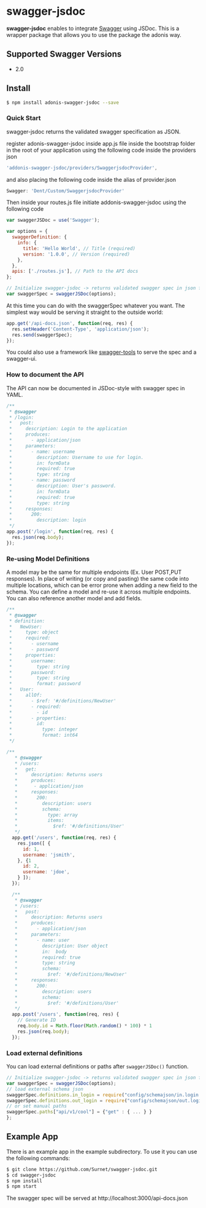 # swagger-jsdoc

**swagger-jsdoc** enables to integrate [Swagger](http://swagger.io) using JSDoc. This is a wrapper package that allows you to use the package the adonis way.


## Supported Swagger Versions
* 2.0

## Install

```bash
$ npm install adonis-swagger-jsdoc --save
```

### Quick Start

swagger-jsdoc returns the validated swagger specification as JSON.

register adonis-swagger-jsdoc inside app.js file inside the bootstrap folder in the root of your application using the following code inside the providers json

```javascript
'addonis-swagger-jsdoc/providers/SwaggerjsdocProvider', 
```
and also placing the following code inside the alias of provider.json

```javascript
Swagger: 'Dent/Custom/SwaggerjsdocProvider'
```

Then inside your routes.js file initiate addonis-swagger-jsdoc using the following code

```javascript
var swaggerJSDoc = use('Swagger');

var options = {
  swaggerDefinition: {
    info: {
      title: 'Hello World', // Title (required)
      version: '1.0.0', // Version (required)
    },
  },
  apis: ['./routes.js'], // Path to the API docs
};

// Initialize swagger-jsdoc -> returns validated swagger spec in json format
var swaggerSpec = swaggerJSDoc(options);
```

At this time you can do with the swaggerSpec whatever you want.
The simplest way would be serving it straight to the outside world:

```javascript
app.get('/api-docs.json', function(req, res) {
  res.setHeader('Content-Type', 'application/json');
  res.send(swaggerSpec);
});
```

You could also use a framework like [swagger-tools](https://www.npmjs.com/package/swagger-tools) to serve the spec and a swagger-ui.

### How to document the API

The API can now be documented in JSDoc-style with swagger spec in YAML.

```javascript
/**
 * @swagger
 * /login:
 *   post:
 *     description: Login to the application
 *     produces:
 *       - application/json
 *     parameters:
 *       - name: username
 *         description: Username to use for login.
 *         in: formData
 *         required: true
 *         type: string
 *       - name: password
 *         description: User's password.
 *         in: formData
 *         required: true
 *         type: string
 *     responses:
 *       200:
 *         description: login
 */
app.post('/login', function(req, res) {
  res.json(req.body);
});
```

### Re-using Model Definitions

A model may be the same for multiple endpoints (Ex. User POST,PUT responses).
In place of writing (or copy and pasting) the same code into multiple locations,
which can be error prone when adding a new field to the schema. You can define 
a model and re-use it across multiple endpoints. You can also reference another
model and add fields.
```javascript
/**
 * @swagger
 * definition:
 *   NewUser:
 *     type: object
 *     required:
 *       - username
 *       - password
 *     properties:
 *       username:
 *         type: string
 *       password:
 *         type: string
 *         format: password
 *   User:
 *     allOf:
 *       - $ref: '#/definitions/NewUser'
 *       - required:
 *         - id
 *       - properties:
 *         id:
 *           type: integer
 *           format: int64
 */

/**
   * @swagger
   * /users:
   *   get:
   *     description: Returns users
   *     produces:
   *      - application/json
   *     responses:
   *       200:
   *         description: users
   *         schema:
   *           type: array
   *           items: 
   *             $ref: '#/definitions/User'
   */
  app.get('/users', function(req, res) {
    res.json([ {
      id: 1,
      username: 'jsmith',
    }, {1
      id: 2,
      username: 'jdoe',
    } ]);
  });

  /**
   * @swagger
   * /users:
   *   post:
   *     description: Returns users
   *     produces:
   *       - application/json
   *     parameters:
   *       - name: user
   *         description: User object
   *         in:  body
   *         required: true
   *         type: string
   *         schema:
   *           $ref: '#/definitions/NewUser'
   *     responses:
   *       200:
   *         description: users
   *         schema:
   *           $ref: '#/definitions/User'
   */
  app.post('/users', function(req, res) {
    // Generate ID
    req.body.id = Math.floor(Math.random() * 100) * 1
    res.json(req.body);
  });
```

### Load external definitions 

You can load external definitions or paths after ``swaggerJSDoc()`` function.
```javascript
// Initialize swagger-jsdoc -> returns validated swagger spec in json format
var swaggerSpec = swaggerJSDoc(options);
// load external schema json
swaggerSpec.definitions.in_login = require("config/schemajson/in.login.schema.json");
swaggerSpec.definitions.out_login = require("config/schemajson/out.login.schema.json");
// or set manual paths
swaggerSpec.paths["api/v1/cool"] = {"get" : { ... } }
};
```



## Example App

There is an example app in the example subdirectory.
To use it you can use the following commands:

```bash
$ git clone https://github.com/Surnet/swagger-jsdoc.git
$ cd swagger-jsdoc
$ npm install
$ npm start
```

The swagger spec will be served at http://localhost:3000/api-docs.json
